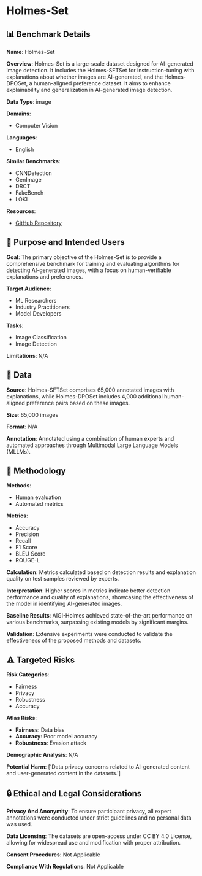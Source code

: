 # Holmes-Set

## 📊 Benchmark Details

**Name**: Holmes-Set

**Overview**: Holmes-Set is a large-scale dataset designed for AI-generated image detection. It includes the Holmes-SFTSet for instruction-tuning with explanations about whether images are AI-generated, and the Holmes-DPOSet, a human-aligned preference dataset. It aims to enhance explainability and generalization in AI-generated image detection.

**Data Type**: image

**Domains**:
- Computer Vision

**Languages**:
- English

**Similar Benchmarks**:
- CNNDetection
- GenImage
- DRCT
- FakeBench
- LOKI

**Resources**:
- [GitHub Repository](https://github.com/wyczzy/AIGI-Holmes)

## 🎯 Purpose and Intended Users

**Goal**: The primary objective of the Holmes-Set is to provide a comprehensive benchmark for training and evaluating algorithms for detecting AI-generated images, with a focus on human-verifiable explanations and preferences.

**Target Audience**:
- ML Researchers
- Industry Practitioners
- Model Developers

**Tasks**:
- Image Classification
- Image Detection

**Limitations**: N/A

## 💾 Data

**Source**: Holmes-SFTSet comprises 65,000 annotated images with explanations, while Holmes-DPOSet includes 4,000 additional human-aligned preference pairs based on these images.

**Size**: 65,000 images

**Format**: N/A

**Annotation**: Annotated using a combination of human experts and automated approaches through Multimodal Large Language Models (MLLMs).

## 🔬 Methodology

**Methods**:
- Human evaluation
- Automated metrics

**Metrics**:
- Accuracy
- Precision
- Recall
- F1 Score
- BLEU Score
- ROUGE-L

**Calculation**: Metrics calculated based on detection results and explanation quality on test samples reviewed by experts.

**Interpretation**: Higher scores in metrics indicate better detection performance and quality of explanations, showcasing the effectiveness of the model in identifying AI-generated images.

**Baseline Results**: AIGI-Holmes achieved state-of-the-art performance on various benchmarks, surpassing existing models by significant margins.

**Validation**: Extensive experiments were conducted to validate the effectiveness of the proposed methods and datasets.

## ⚠️ Targeted Risks

**Risk Categories**:
- Fairness
- Privacy
- Robustness
- Accuracy

**Atlas Risks**:
- **Fairness**: Data bias
- **Accuracy**: Poor model accuracy
- **Robustness**: Evasion attack

**Demographic Analysis**: N/A

**Potential Harm**: ['Data privacy concerns related to AI-generated content and user-generated content in the datasets.']

## 🔒 Ethical and Legal Considerations

**Privacy And Anonymity**: To ensure participant privacy, all expert annotations were conducted under strict guidelines and no personal data was used.

**Data Licensing**: The datasets are open-access under CC BY 4.0 License, allowing for widespread use and modification with proper attribution.

**Consent Procedures**: Not Applicable

**Compliance With Regulations**: Not Applicable
